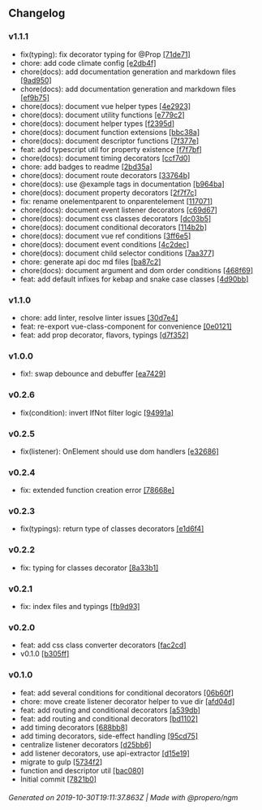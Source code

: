 ## Changelog

### v1.1.1
- fix(typing): fix decorator typing for @Prop [[71de71]](942ea35232a1be69d02f97f2a6f969391971de71)
- chore: add code climate config [[e2db4f]](34b6a48adcda9b422e22ae0366d9058330e2db4f)
- chore(docs): add documentation generation and markdown files [[9ad950]](ccbb1966351ca34f35882918516575bd179ad950)
- chore(docs): add documentation generation and markdown files [[ef9b75]](c96cd5ce87ae05da7f8fe9ef7df89cd9ffef9b75)
- chore(docs): document vue helper types [[4e2923]](62bcccec6c3541a1710242471472c1ce9b4e2923)
- chore(docs): document utility functions [[e779c2]](c9be5acf351a7dfee5cdd205c7679d99efe779c2)
- chore(docs): document helper types [[f2395d]](3aa254caca94c4e1788e9a7910016ebd63f2395d)
- chore(docs): document function extensions [[bbc38a]](46a22d59c476606202cfde302d37b040e1bbc38a)
- chore(docs): document descriptor functions [[7f377e]](68dcc86f7008f7a4da58dd3fa8d605e4cd7f377e)
- feat: add typescript util for property existence [[f7f7bf]](d845c557667721627bf3572c24a8560764f7f7bf)
- chore(docs): document timing decorators [[ccf7d0]](7f457bb6c31e240dfec62cf80cb23687c3ccf7d0)
- chore: add badges to readme [[2bd35a]](5095c46791beac1c5e7414892b9a43e20c2bd35a)
- chore(docs): document route decorators [[33764b]](98686f1acd1e49e8940a5ecfcab777346333764b)
- chore(docs): use @example tags in documentation [[b964ba]](9b574f3d1a6a12670544cdb6a88f1e40e4b964ba)
- chore(docs): document property decorators [[2f7f7c]](32dd25001ce3da8ba45ccd6dfb990dd54f2f7f7c)
- fix: rename onelementparent to onparentelement [[117071]](c800d14410cb9f7a7b24a8b9b855dc676f117071)
- chore(docs): document event listener decorators [[c69d67]](81202138ca43fa11404b30265549114201c69d67)
- chore(docs): document css classes decorators [[dc03b5]](5d37518a4961c8c72999aaac341986d36edc03b5)
- chore(docs): document conditional decorators [[114b2b]](2102f6eb67fd204b36b49cefb382817529114b2b)
- chore(docs): document vue ref conditions [[3ff6e5]](bce2b9c71dbbc77d3b940ed5a97c07e82e3ff6e5)
- chore(docs): document event conditions [[4c2dec]](c23027e657c6705c9ef41a1a901e39ae094c2dec)
- chore(docs): document child selector conditions [[7aa377]](e95ec90ba21d5b2f0b5f473e4534108dd77aa377)
- chore: generate api doc md files [[ba87c2]](ec0117f0bc82de087933cb2a33c5db351dba87c2)
- chore(docs): document argument and dom order conditions [[468f69]](c7edd4174069dcddc98d9d8f86246199d0468f69)
- feat: add default infixes for kebap and snake case classes [[4d90bb]](828ce24b45217141b8f8238cfb60cc32854d90bb)

### v1.1.0
- chore: add linter, resolve linter issues [[30d7e4]](780df250d5296b1b03082f8b814d4bbadc30d7e4)
- feat: re-export vue-class-component for convenience [[0e0121]](60529824ccce0747943e6e75766c76ff4f0e0121)
- feat: add prop decorator, flavors, typings [[d7f352]](da94336d4372006a6ec4497a60d069f3bad7f352)

### v1.0.0
- fix!: swap debounce and debuffer [[ea7429]](0df6eb3eade1e7643bffe8e182a4685402ea7429)

### v0.2.6
- fix(condition): invert IfNot filter logic [[94991a]](4529ad9b80075e1dcabc69fe3a2a96fd7994991a)

### v0.2.5
- fix(listener): OnElement should use dom handlers [[e32686]](3d2688c019de7b60e293547ef41205f1d9e32686)

### v0.2.4
- fix: extended function creation error [[78668e]](3a391de74d5b2606c6f3da9e5926a0e84578668e)

### v0.2.3
- fix(typings): return type of classes decorators [[e1d6f4]](8b54d14ae09a82571988c586f211d7807de1d6f4)

### v0.2.2
- fix: typing for classes decorator [[8a33b1]](1e0d1779debf100442f559a60c963543a48a33b1)

### v0.2.1
- fix: index files and typings [[fb9d93]](6296b64a93dc1f1957a526abb90ca25c46fb9d93)

### v0.2.0
- feat: add css class converter decorators [[fac2cd]](0d7d2eeb961501727e37a1d765b9951fddfac2cd)
- v0.1.0 [[b305ff]](3302024d831a25228324f70d15c993a944b305ff)

### v0.1.0
- feat: add several conditions for conditional decorators [[06b60f]](2c2c21de83e914e1f96415d3cbcb3c31ae06b60f)
- chore: move create listener decorator helper to vue dir [[afd04d]](0a33793925dba66562e2d318a106c58174afd04d)
- feat: add routing and conditional decorators [[a539db]](edbddc0438609640d3a6ea0aa4111fc04aa539db)
- feat: add routing and conditional decorators [[bd1102]](2a7f2e2e97ad2be52abca486a7748246b6bd1102)
- add timing decorators [[688bb8]](d116236ca48c67bccc4591da874ca0d5e2688bb8)
- add timing decorators, side-effect handling [[95cd75]](c700c228a5165212b9638227ce3988da7095cd75)
- centralize listener decorators [[d25bb6]](199aad862de9f15b47436d68914fb83e45d25bb6)
- add listener decorators, use api-extractor [[d15e19]](d7d6165c23f565f27b7122032b430568c6d15e19)
- migrate to gulp [[5734f2]](f48d4ebfb7551a2ae8cd23c55f19d977735734f2)
- function and descriptor util [[bac080]](1695b8b38c3b2290851581613cef0ba3f4bac080)
- Initial commit [[7821b0]](e2cfffe21a09fa25d43551edf90f4a0add7821b0)

###### Generated on 2019-10-30T19:11:37.863Z | Made with @propero/ngm
